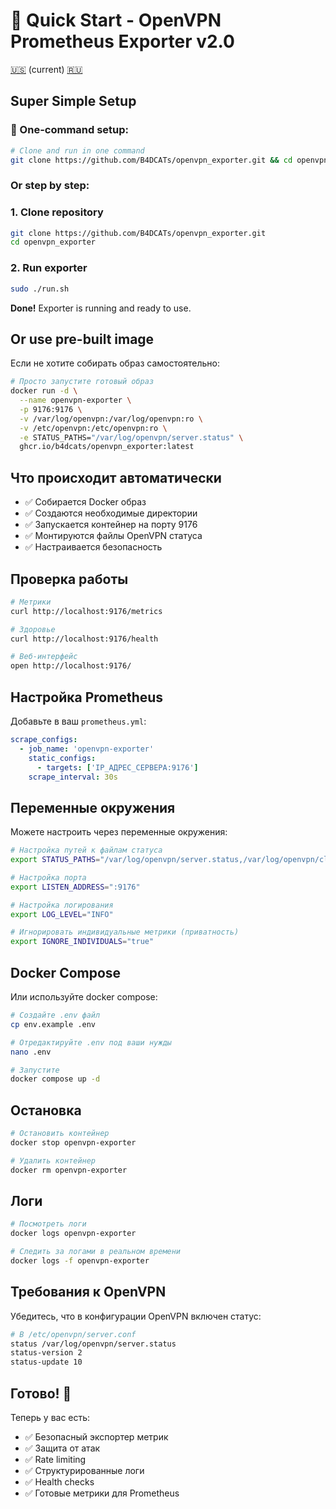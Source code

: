 # 🚀 Quick Start - OpenVPN Prometheus Exporter v2.0

[🇺🇸](QUICKSTART.md) (current) [🇷🇺](../ru/QUICKSTART.md)

## Super Simple Setup

### 🚀 One-command setup:
```bash
# Clone and run in one command
git clone https://github.com/B4DCATs/openvpn_exporter.git && cd openvpn_exporter && sudo ./run.sh
```

### Or step by step:

### 1. Clone repository
```bash
git clone https://github.com/B4DCATs/openvpn_exporter.git
cd openvpn_exporter
```

### 2. Run exporter
```bash
sudo ./run.sh
```

**Done!** Exporter is running and ready to use.

## Or use pre-built image

Если не хотите собирать образ самостоятельно:

```bash
# Просто запустите готовый образ
docker run -d \
  --name openvpn-exporter \
  -p 9176:9176 \
  -v /var/log/openvpn:/var/log/openvpn:ro \
  -v /etc/openvpn:/etc/openvpn:ro \
  -e STATUS_PATHS="/var/log/openvpn/server.status" \
  ghcr.io/b4dcats/openvpn_exporter:latest
```

## Что происходит автоматически

- ✅ Собирается Docker образ
- ✅ Создаются необходимые директории
- ✅ Запускается контейнер на порту 9176
- ✅ Монтируются файлы OpenVPN статуса
- ✅ Настраивается безопасность

## Проверка работы

```bash
# Метрики
curl http://localhost:9176/metrics

# Здоровье
curl http://localhost:9176/health

# Веб-интерфейс
open http://localhost:9176/
```

## Настройка Prometheus

Добавьте в ваш `prometheus.yml`:

```yaml
scrape_configs:
  - job_name: 'openvpn-exporter'
    static_configs:
      - targets: ['IP_АДРЕС_СЕРВЕРА:9176']
    scrape_interval: 30s
```

## Переменные окружения

Можете настроить через переменные окружения:

```bash
# Настройка путей к файлам статуса
export STATUS_PATHS="/var/log/openvpn/server.status,/var/log/openvpn/client.status"

# Настройка порта
export LISTEN_ADDRESS=":9176"

# Настройка логирования
export LOG_LEVEL="INFO"

# Игнорировать индивидуальные метрики (приватность)
export IGNORE_INDIVIDUALS="true"
```

## Docker Compose

Или используйте docker compose:

```bash
# Создайте .env файл
cp env.example .env

# Отредактируйте .env под ваши нужды
nano .env

# Запустите
docker compose up -d
```

## Остановка

```bash
# Остановить контейнер
docker stop openvpn-exporter

# Удалить контейнер
docker rm openvpn-exporter
```

## Логи

```bash
# Посмотреть логи
docker logs openvpn-exporter

# Следить за логами в реальном времени
docker logs -f openvpn-exporter
```

## Требования к OpenVPN

Убедитесь, что в конфигурации OpenVPN включен статус:

```bash
# В /etc/openvpn/server.conf
status /var/log/openvpn/server.status
status-version 2
status-update 10
```

## Готово! 🎉

Теперь у вас есть:
- ✅ Безопасный экспортер метрик
- ✅ Защита от атак
- ✅ Rate limiting
- ✅ Структурированные логи
- ✅ Health checks
- ✅ Готовые метрики для Prometheus

